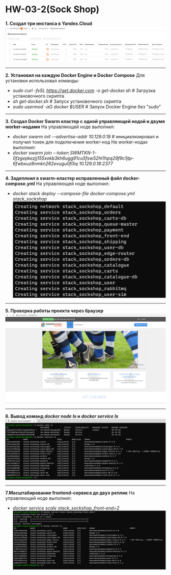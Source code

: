 # HW-03-2(Sock Shop)

**1. Создал три инстанса в Yandex.Cloud**
![vm_swarm](./images/vm_swarm.PNG)
___
**2. Установил на каждую Docker Engine и Docker Compose**
Для установки использовал команды:
- _sudo curl -fsSL https://get.docker.com -o get-docker.sh_   # Загрузка установочного скрипта
- _sh get-docker.sh_   # Запуск установочного скрипта
- _sudo usermod -aG docker $USER_   # Запуск Docker Engine без "sudo"
___
**3. Создал Docker Swarm кластер с одной управляющей нодой и двумя worker-нодами**
На управляющей ноде выполнил:
- _docker swarm init --advertise-addr 10.129.0.18_   # инициализировал и получил токен для подключения worker-нод
На worker-нодах выполнил:
- _docker swarm join --token SWMTKN-1-0fzgepkezjj155xokb3kh6ugg91cu5fsw52ht1hpq29f9c1jtp-6fwbxuz8nmkn262evugu0f0iq 10.129.0.18:2377_
___
**4. Задеплоил в swarm-кластер исправленный файл docker-compose.yml**
На управляющей ноде выполнил:
- _docker stack deploy --compose-file docker-compose.yml stack_sockshop_
![deploy_stack](./images/deploy_stack.PNG)
___
**5. Проверка работы проекта через браузер**
![sock_shop](./images/sock_shop.PNG)
___
**6. Вывод команд _docker node ls_ и _docker service ls_**
![swarm_cmd](./images/swarm_cmd.PNG)
___
**7.Масштабирование frontend-сервиса до двух реплик**
На управляющей ноде выполнил:
- _docker service scale stack_sockshop_front-end=2_
![swarm_repl](./images/swarm_repl.PNG)

